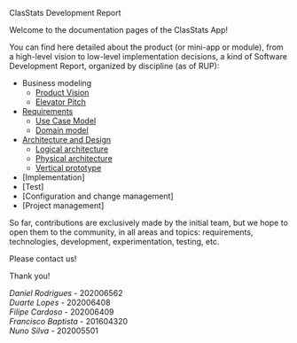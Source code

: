 ClasStats Development Report

Welcome to the documentation pages of the ClasStats App!

You can find here detailed about the product (or mini-app or module), from a high-level vision to low-level implementation decisions, a kind of Software Development Report, organized by discipline (as of RUP): 

* Business modeling 
  * [Product Vision](https://github.com/LEIC-ES-2021-22/2LEIC03T2/blob/main/docs/ProductVision.md)
  * [Elevator Pitch](https://github.com/LEIC-ES-2021-22/2LEIC03T2/blob/main/docs/ElevatorPitch.md)
* [Requirements](https://github.com/LEIC-ES-2021-22/2LEIC03T2/blob/main/docs/requirements.md)
  * [Use Case Model](https://github.com/LEIC-ES-2021-22/2LEIC03T2/blob/main/docs/requirements.md#use-case-model)
  * [Domain model](https://github.com/LEIC-ES-2021-22/2LEIC03T2/blob/main/docs/requirements.md#domain-model)
* [Architecture and Design](https://github.com/LEIC-ES-2021-22/2LEIC03T2/blob/main/docs/ArchitectureAndDesign.md)
  * [Logical architecture](https://github.com/LEIC-ES-2021-22/2LEIC03T2/blob/main/docs/ArchitectureAndDesign.md#logical-architecture)
  * [Physical architecture](https://github.com/LEIC-ES-2021-22/2LEIC03T2/blob/main/docs/ArchitectureAndDesign.md#physical-architecture)
  * [Vertical prototype](https://github.com/LEIC-ES-2021-22/2LEIC03T2/blob/main/docs/ArchitectureAndDesign.md#vertical-prototype)
* [Implementation]
* [Test]
* [Configuration and change management]
* [Project management]

So far, contributions are exclusively made by the initial team, but we hope to open them to the community, in all areas and topics: requirements, technologies, development, experimentation, testing, etc.

Please contact us! 

Thank you! <br>

*Daniel Rodrigues* - 202006562 <br>
*Duarte Lopes* - 202006408 <br>
*Filipe Cardoso* - 202006409 <br>
*Francisco Baptista* - 201604320 <br>
*Nuno Silva* - 202005501 <br>
